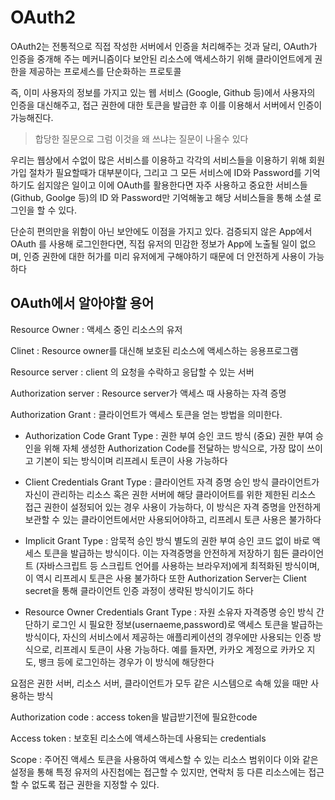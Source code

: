 # OAuth2 
OAuth2는 전통적으로 직접 작성한 서버에서 인증을 처리해주는 것과 달리, 
OAuth가 인증을 중개해 주는 메커니즘이다
보안된 리소스에 액세스하기 위해 클라이언트에게 권한을 제공하는 프로세스를 
단순화하는 프로토콜

즉, 이미 사용자의 정보를 가지고 있는 웹 서비스 (Google, Github 등)에서 
사용자의 인증을 대신해주고, 접근 권한에 대한 토큰을 발급한 후 이를 
이용해서 서버에서 인증이 가능해진다.

> 합당한 질문으로 그럼 이것을 왜 쓰냐는 질문이 나올수 있다

우리는 웹상에서 수없이 많은 서비스를 이용하고 각각의 서비스들을 이용하기 
위해 회원가입 절차가 필요할때가 대부분이다, 그리고 그 모든 서비스에 ID와 
Password를 기억하기도 쉽지않은 일이고 이에 OAuth를 활용한다면 자주 
사용하고 중요한 서비스들 (Github, Goolge 등)의 ID 와 Password만 기억해놓고 
해당 서비스들을 통해 소셜 로그인을 할 수 있다.

단순히 편의만을 위함이 아닌 보안에도 이점을 가지고 있다.
검증되지 않은 App에서 OAuth 를 사용해 로그인한다면, 직접 유저의 민감한 
정보가 App에 노출될 일이 없으며, 인증 권한에 대한 허가를 미리 유저에게 
구해야하기 때문에 더 안전하게 사용이 가능하다

## OAuth에서 알아야할 용어
Resource Owner : 액세스 중인 리소스의 유저

Clinet : Resource owner를 대신해 보호된 리소스에 액세스하는 응용프로그램

Resource server : client 의 요청을 수락하고 응답할 수 있는 서버

Authorization server : Resource server가 액세스 때 사용하는 자격 증명

Authorization Grant : 클라이언트가 액세스 토큰을 얻는 방법을 의미한다.
- Authorization Code Grant Type : 권한 부여 승인 코드 방식 (중요)
권한 부여 승인을 위해 자체 생성한 Authorization Code를 전달하는 방식으로,
가장 많이 쓰이고 기본이 되는 방식이며 리프레시 토큰이 사용 가능하다

- Client Credentials Grant Type : 클라이언트 자격 증명 승인 방식
클라이언트가 자신이 관리하는 리소스 혹은 권한 서버에 해당 클라이어트를 
위한 제한된 리소스 접근 권한이 설정되어 있는 경우 사용이 가능하다, 이 
방식은 자격 증명을 안전하게 보관할 수 있는 클라이언트에서만 
사용되어야하고, 리프레시 토큰 사용은 불가하다

- Implicit Grant Type : 암묵적 승인 방식
별도의 권한 부여 승인 코드 없이 바로 액세스 토큰을 발급하는 방식이다.
이는 자격증명을 안전하게 저장하기 힘든 클라이언트 (자바스크립트 등 
스크립트 언어를 사용하는 브라우저)에게 최적화된 방식이며, 이 역시 리프레시 
토큰은 사용 불가하다
또한 Authorization Server는 Client secret을 통해 클라이언트 인증 과정이 
생략된 방식이기도 하다

- Resource Owner Credentials Grant Type : 자원 소유자 자격증명 승인 방식
간단하기 로그인 시 필요한 정보(usernaeme,password)로 액세스 토큰을 
발급하는 방식이다, 자신의 서비스에서 제공하는 애플리케이션의 경우에만 
사용되는 인증 방식으로, 리프레시 토큰이 사용 가능하다.
예를 들자면, 카카오 계정으로 카카오 지도, 뱅크 등에 로그인하는 경우가 이 
방식에 해당한다

요점은 권한 서버, 리소스 서버, 클라이언트가 모두 같은 시스템으로 속해 있을 
때만 사용하는 방식



Authorization code : access token을 발급받기전에 필요한code

Access token : 보호된 리소스에 액세스하는데 사용되는 credentials

Scope : 주어진 액세스 토큰을 사용하여 액세스할 수 있는 리소스 범위이다
이와 같은 설정을 통해 특정 유저의 사진첩에는 접근할 수 있지만, 연락처 등 
다른 리소스에는 접근할 수 없도록 접근 권한을 지정할 수 있다.


